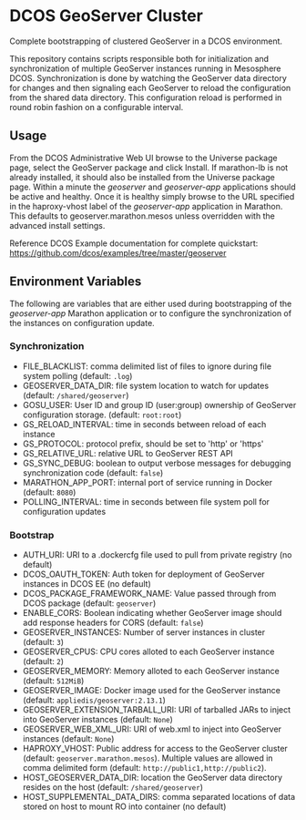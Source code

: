 # DCOS GeoServer Cluster

Complete bootstrapping of clustered GeoServer in a DCOS environment.

This repository contains scripts responsible both for initialization and synchronization of multiple GeoServer instances
running in Mesosphere DCOS. Synchronization is done by watching the GeoServer data directory for changes and then
signaling each GeoServer to reload the configuration from the shared data directory. This configuration reload is
performed in round robin fashion on a configurable interval. 

## Usage

From the DCOS Administrative Web UI browse to the Universe package page, select the GeoServer package and click Install.
If marathon-lb is not already installed, it should also be installed from the Universe package page.
Within a minute the _geoserver_ and _geoserver-app_ applications should be active and healthy. Once it is healthy
simply browse to the URL specified in the haproxy-vhost label of the _geoserver-app_ application in Marathon. This
defaults to geoserver.marathon.mesos unless overridden with the advanced install settings.

Reference DCOS Example documentation for complete quickstart: https://github.com/dcos/examples/tree/master/geoserver
  
## Environment Variables

The following are variables that are either used during bootstrapping of the _geoserver-app_ Marathon application
or to configure the synchronization of the instances on configuration update.
 
### Synchronization
* FILE_BLACKLIST: comma delimited list of files to ignore during file system polling (default: `.log`)
* GEOSERVER_DATA_DIR: file system location to watch for updates (default: `/shared/geoserver`)
* GOSU_USER: User ID and group ID (user:group) ownership of GeoServer configuration storage. (default: `root:root`)
* GS_RELOAD_INTERVAL: time in seconds between reload of each instance
* GS_PROTOCOL: protocol prefix, should be set to 'http' or 'https'
* GS_RELATIVE_URL: relative URL to GeoServer REST API
* GS_SYNC_DEBUG: boolean to output verbose messages for debugging synchronization code (default: `false`)
* MARATHON_APP_PORT: internal port of service running in Docker (default: `8080`)
* POLLING_INTERVAL: time in seconds between file system poll for configuration updates

### Bootstrap
* AUTH_URI: URI to a .dockercfg file used to pull from private registry (no default)
* DCOS_OAUTH_TOKEN: Auth token for deployment of GeoServer instances in DCOS EE (no default)
* DCOS_PACKAGE_FRAMEWORK_NAME: Value passed through from DCOS package (default: `geoserver`)
* ENABLE_CORS: Boolean indicating whether GeoServer image should add response headers for CORS (default: `false`)
* GEOSERVER_INSTANCES: Number of server instances in cluster (default: `3`)
* GEOSERVER_CPUS: CPU cores alloted to each GeoServer instance (default: `2`)
* GEOSERVER_MEMORY: Memory alloted to each GeoServer instance (default: `512MiB`)
* GEOSERVER_IMAGE: Docker image used for the GeoServer instance (default: `appliedis/geoserver:2.13.1`)
* GEOSERVER_EXTENSION_TARBALL_URI: URI of tarballed JARs to inject into GeoServer instances (default: `None`)
* GEOSERVER_WEB_XML_URI: URI of web.xml to inject into GeoServer instances (default: `None`)
* HAPROXY_VHOST: Public address for access to the GeoServer cluster (default: `geoserver.marathon.mesos`). 
Multiple values are allowed in comma delimited form (default: `http://public1,http://public2`). 
* HOST_GEOSERVER_DATA_DIR: location the GeoServer data directory resides on the host (default: `/shared/geoserver`)
* HOST_SUPPLEMENTAL_DATA_DIRS: comma separated locations of data stored on host to mount RO into container (no default)

